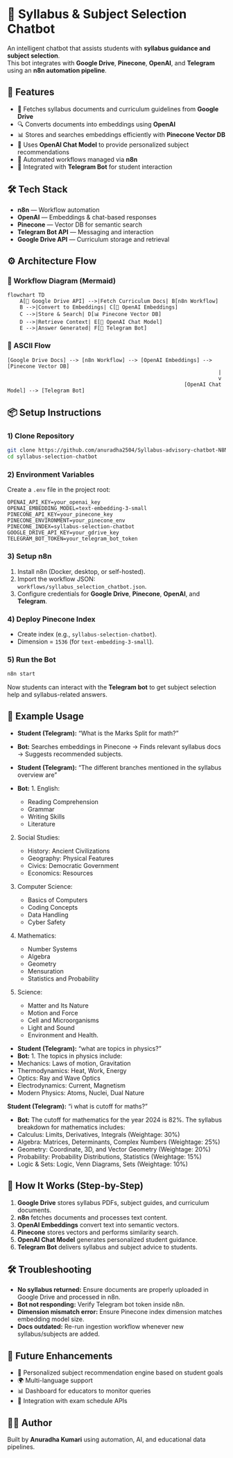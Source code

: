 # 📘 Syllabus & Subject Selection Chatbot

An intelligent chatbot that assists students with **syllabus guidance and subject selection**.  
This bot integrates with **Google Drive**, **Pinecone**, **OpenAI**, and **Telegram** using an **n8n automation pipeline**.

## 🚀 Features
- 📂 Fetches syllabus documents and curriculum guidelines from **Google Drive**
- 🔍 Converts documents into embeddings using **OpenAI**
- 📊 Stores and searches embeddings efficiently with **Pinecone Vector DB**
- 🤖 Uses **OpenAI Chat Model** to provide personalized subject recommendations
- 🔗 Automated workflows managed via **n8n**
- 💬 Integrated with **Telegram Bot** for student interaction

## 🛠️ Tech Stack
- **n8n** — Workflow automation
- **OpenAI** — Embeddings & chat-based responses
- **Pinecone** — Vector DB for semantic search
- **Telegram Bot API** — Messaging and interaction
- **Google Drive API** — Curriculum storage and retrieval

## ⚙️ Architecture Flow

### 🔹 Workflow Diagram (Mermaid)
```mermaid
flowchart TD
    A[📂 Google Drive API] -->|Fetch Curriculum Docs| B[n8n Workflow]
    B -->|Convert to Embeddings| C[🔎 OpenAI Embeddings]
    C -->|Store & Search| D[📊 Pinecone Vector DB]
    D -->|Retrieve Context| E[🤖 OpenAI Chat Model]
    E -->|Answer Generated| F[💬 Telegram Bot]
```

### 🔹 ASCII Flow
```
[Google Drive Docs] --> [n8n Workflow] --> [OpenAI Embeddings] --> [Pinecone Vector DB]
                                                                    |
                                                                    v
                                                         [OpenAI Chat Model] --> [Telegram Bot]
```

## 📦 Setup Instructions

### 1) Clone Repository
```bash
git clone https://github.com/anuradha2504/Syllabus-advisory-chatbot-N8N
cd syllabus-selection-chatbot
```

### 2) Environment Variables
Create a `.env` file in the project root:
```
OPENAI_API_KEY=your_openai_key
OPENAI_EMBEDDING_MODEL=text-embedding-3-small
PINECONE_API_KEY=your_pinecone_key
PINECONE_ENVIRONMENT=your_pinecone_env
PINECONE_INDEX=syllabus-selection-chatbot
GOOGLE_DRIVE_API_KEY=your_gdrive_key
TELEGRAM_BOT_TOKEN=your_telegram_bot_token
```

### 3) Setup n8n
1. Install n8n (Docker, desktop, or self-hosted).
2. Import the workflow JSON: `workflows/syllabus_selection_chatbot.json`.
3. Configure credentials for **Google Drive**, **Pinecone**, **OpenAI**, and **Telegram**.

### 4) Deploy Pinecone Index
- Create index (e.g., `syllabus-selection-chatbot`).
- Dimension = `1536` (for `text-embedding-3-small`).

### 5) Run the Bot
```bash
n8n start
```
Now students can interact with the **Telegram bot** to get subject selection help and syllabus-related answers.

## 📌 Example Usage
- **Student (Telegram):** “What is the Marks Split for math?”  
- **Bot:** Searches embeddings in Pinecone → Finds relevant syllabus docs → Suggests recommended subjects.

- **Student (Telegram):** “The different branches mentioned in the syllabus overview are”  
- **Bot:** 1. English:
   - Reading Comprehension
   - Grammar
   - Writing Skills
   - Literature

2. Social Studies:
   - History: Ancient Civilizations
   - Geography: Physical Features
   - Civics: Democratic Government
   - Economics: Resources

3. Computer Science:
   - Basics of Computers
   - Coding Concepts
   - Data Handling
   - Cyber Safety

4. Mathematics:
   - Number Systems
   - Algebra
   - Geometry
   - Mensuration
   - Statistics and Probability

5. Science:
   - Matter and Its Nature
   - Motion and Force
   - Cell and Microorganisms
   - Light and Sound
   - Environment and Health.

- **Student (Telegram):** “what are topics in physics?”  
- **Bot:** 1. The topics in physics include:
- Mechanics: Laws of motion, Gravitation
- Thermodynamics: Heat, Work, Energy
- Optics: Ray and Wave Optics
- Electrodynamics: Current, Magnetism
- Modern Physics: Atoms, Nuclei, Dual Nature

**Student (Telegram):** “i what is cutoff for maths?”  
- **Bot:** The cutoff for mathematics for the year 2024 is 82%. The syllabus breakdown for mathematics includes:
- Calculus: Limits, Derivatives, Integrals (Weightage: 30%)
- Algebra: Matrices, Determinants, Complex Numbers (Weightage: 25%)
- Geometry: Coordinate, 3D, and Vector Geometry (Weightage: 20%)
- Probability: Probability Distributions, Statistics (Weightage: 15%)
- Logic & Sets: Logic, Venn Diagrams, Sets (Weightage: 10%)

## 🧩 How It Works (Step-by-Step)
1. **Google Drive** stores syllabus PDFs, subject guides, and curriculum documents.
2. **n8n** fetches documents and processes text content.
3. **OpenAI Embeddings** convert text into semantic vectors.
4. **Pinecone** stores vectors and performs similarity search.
5. **OpenAI Chat Model** generates personalized student guidance.
6. **Telegram Bot** delivers syllabus and subject advice to students.

## 🛠️ Troubleshooting
- **No syllabus returned:** Ensure documents are properly uploaded in Google Drive and processed in n8n.
- **Bot not responding:** Verify Telegram bot token inside n8n.
- **Dimension mismatch error:** Ensure Pinecone index dimension matches embedding model size.
- **Docs outdated:** Re-run ingestion workflow whenever new syllabus/subjects are added.

## 🔮 Future Enhancements
- 🎯 Personalized subject recommendation engine based on student goals
- 🌍 Multi-language support
- 📊 Dashboard for educators to monitor queries
- 📅 Integration with exam schedule APIs

## 👨‍💻 Author
Built by **Anuradha Kumari** using automation, AI, and educational data pipelines.
